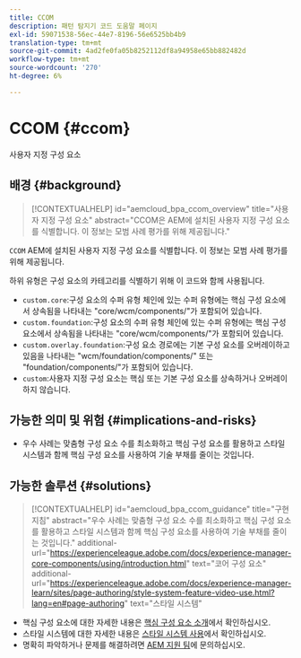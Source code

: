 ```yaml
---
title: CCOM
description: 패턴 탐지기 코드 도움말 페이지
exl-id: 59071538-56ec-44e7-8196-56e6525bb4b9
translation-type: tm+mt
source-git-commit: 4ad2fe0fa05b8252112df8a94958e65bb882482d
workflow-type: tm+mt
source-wordcount: '270'
ht-degree: 6%

---
```


# CCOM {#ccom}

사용자 지정 구성 요소

## 배경 {#background}

>[!CONTEXTUALHELP]
>id="aemcloud_bpa_ccom_overview"
>title="사용자 지정 구성 요소"
>abstract="CCOM은 AEM에 설치된 사용자 지정 구성 요소를 식별합니다. 이 정보는 모범 사례 평가를 위해 제공됩니다."

`CCOM` AEM에 설치된 사용자 지정 구성 요소를 식별합니다. 이 정보는 모범 사례 평가를 위해 제공됩니다.

하위 유형은 구성 요소의 카테고리를 식별하기 위해 이 코드와 함께 사용됩니다.

* `custom.core`:구성 요소의 수퍼 유형 체인에 있는 수퍼 유형에는 핵심 구성 요소에서 상속됨을 나타내는 &quot;core/wcm/components/&quot;가 포함되어 있습니다.
* `custom.foundation`:구성 요소의 수퍼 유형 체인에 있는 수퍼 유형에는 핵심 구성 요소에서 상속됨을 나타내는 &quot;core/wcm/components/&quot;가 포함되어 있습니다.
* `custom.overlay.foundation`:구성 요소 경로에는 기본 구성 요소를 오버레이하고 있음을 나타내는 &quot;wcm/foundation/components/&quot; 또는 &quot;foundation/components/&quot;가 포함되어 있습니다.
* `custom`:사용자 지정 구성 요소는 핵심 또는 기본 구성 요소를 상속하거나 오버레이하지 않습니다.

## 가능한 의미 및 위험 {#implications-and-risks}

* 우수 사례는 맞춤형 구성 요소 수를 최소화하고 핵심 구성 요소를 활용하고 스타일 시스템과 함께 핵심 구성 요소를 사용하여 기술 부채를 줄이는 것입니다.

## 가능한 솔루션 {#solutions}

>[!CONTEXTUALHELP]
>id="aemcloud_bpa_ccom_guidance"
>title="구현 지침"
>abstract="우수 사례는 맞춤형 구성 요소 수를 최소화하고 핵심 구성 요소를 활용하고 스타일 시스템과 함께 핵심 구성 요소를 사용하여 기술 부채를 줄이는 것입니다."
>additional-url="https://experienceleague.adobe.com/docs/experience-manager-core-components/using/introduction.html" text="코어 구성 요소"
>additional-url="https://experienceleague.adobe.com/docs/experience-manager-learn/sites/page-authoring/style-system-feature-video-use.html?lang=en#page-authoring" text="스타일 시스템"

* 핵심 구성 요소에 대한 자세한 내용은 [핵심 구성 요소 소개](https://experienceleague.adobe.com/docs/experience-manager-core-components/using/introduction.html?lang=ko-KR)에서 확인하십시오.
* 스타일 시스템에 대한 자세한 내용은 [스타일 시스템 사용](https://experienceleague.adobe.com/docs/experience-manager-learn/sites/page-authoring/style-system-feature-video-use.html?lang=en#page-authoring)에서 확인하십시오.
* 명확히 파악하거나 문제를 해결하려면 [AEM 지원 팀](https://helpx.adobe.com/enterprise/using/support-for-experience-cloud.html)에 문의하십시오.
